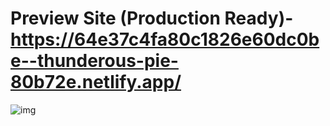 # Preview Site (Production Ready)- https://64e37c4fa80c1826e60dc0be--thunderous-pie-80b72e.netlify.app/


![img](https://github.com/Kris248/ZooTools--Assignment/assets/92295923/351267ac-3d08-4b2e-9289-ec03f42e883d)
